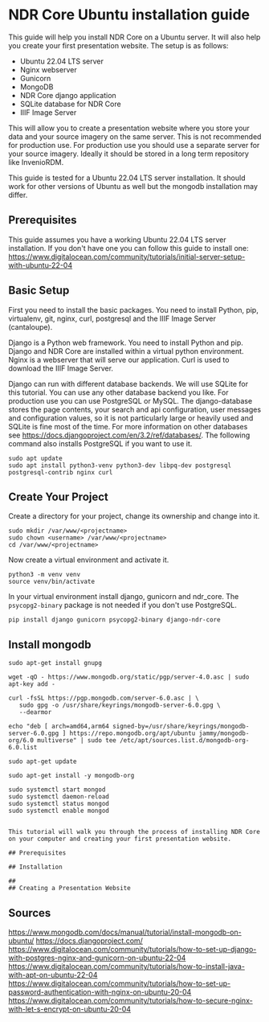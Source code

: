 # NDR Core Ubuntu installation guide
This guide will help you install NDR Core on a Ubuntu server. It will also help you create your first presentation website.
The setup is as follows:

- Ubuntu 22.04 LTS server
- Nginx webserver
- Gunicorn
- MongoDB
- NDR Core django application
- SQLite database for NDR Core
- IIIF Image Server

This will allow you to create a presentation website where you store your data and your source imagery on the same
server. This is not recommended for production use. For production use you should use a separate server for your
source imagery. Ideally it should be stored in a long term repository like InvenioRDM.

This guide is tested for a Ubuntu 22.04 LTS server installation. It should work for other versions of Ubuntu as well
but the mongodb installation may differ.

## Prerequisites
This guide assumes you have a working Ubuntu 22.04 LTS server installation. If you don't have one you can follow
this guide to install one: https://www.digitalocean.com/community/tutorials/initial-server-setup-with-ubuntu-22-04

## Basic Setup
First you need to install the basic packages. You need to install Python, pip, virtualenv, git, nginx, curl,
postgresql and the IIIF Image Server (cantaloupe). 

Django is a Python web framework. You need to install Python and pip. Django and NDR Core are installed
within a virtual python environment. Nginx is a webserver that will serve our application. Curl is used to 
download the IIIF Image Server.

Django can run with different database backends. We will use SQLite for this tutorial. You can use any other
database backend you like. For production use you can use PostgreSQL or MySQL. The django-database stores the
page contents, your search and api configuration, user messages and configuration values, so it is not particularly
large or heavily used and SQLite is fine most of the time. For more information on other databases see
https://docs.djangoproject.com/en/3.2/ref/databases/. The following command also installs PostgreSQL if you want to
use it.

```
sudo apt update
sudo apt install python3-venv python3-dev libpq-dev postgresql postgresql-contrib nginx curl
```


## Create Your Project
Create a directory for your project, change its ownership and change into it.
```
sudo mkdir /var/www/<projectname>
sudo chown <username> /var/www/<projectname>
cd /var/www/<projectname>
```

Now create a virtual environment and activate it.
```
python3 -m venv venv
source venv/bin/activate
```

In your virtual environment install django, gunicorn and ndr_core. The ``psycopg2-binary`` package is not needed
if you don't use PostgreSQL.

```
pip install django gunicorn psycopg2-binary django-ndr-core
```


## Install mongodb

           
```
sudo apt-get install gnupg

wget -qO - https://www.mongodb.org/static/pgp/server-4.0.asc | sudo apt-key add -

curl -fsSL https://pgp.mongodb.com/server-6.0.asc | \
   sudo gpg -o /usr/share/keyrings/mongodb-server-6.0.gpg \
   --dearmor

echo "deb [ arch=amd64,arm64 signed-by=/usr/share/keyrings/mongodb-server-6.0.gpg ] https://repo.mongodb.org/apt/ubuntu jammy/mongodb-org/6.0 multiverse" | sudo tee /etc/apt/sources.list.d/mongodb-org-6.0.list

sudo apt-get update

sudo apt-get install -y mongodb-org

sudo systemctl start mongod
sudo systemctl daemon-reload
sudo systemctl status mongod
sudo systemctl enable mongod


This tutorial will walk you through the process of installing NDR Core on your computer and creating your first presentation website.

## Prerequisites

## Installation

## 
## Creating a Presentation Website
```

## Sources

https://www.mongodb.com/docs/manual/tutorial/install-mongodb-on-ubuntu/
https://docs.djangoproject.com/
https://www.digitalocean.com/community/tutorials/how-to-set-up-django-with-postgres-nginx-and-gunicorn-on-ubuntu-22-04
https://www.digitalocean.com/community/tutorials/how-to-install-java-with-apt-on-ubuntu-22-04
https://www.digitalocean.com/community/tutorials/how-to-set-up-password-authentication-with-nginx-on-ubuntu-20-04
https://www.digitalocean.com/community/tutorials/how-to-secure-nginx-with-let-s-encrypt-on-ubuntu-20-04